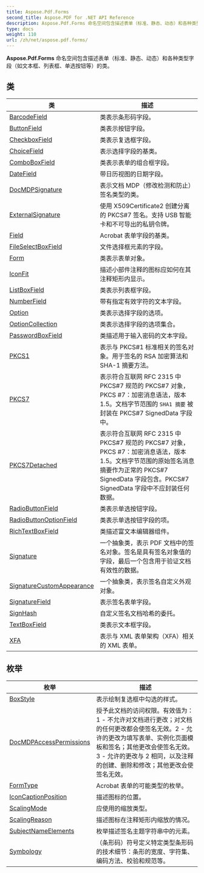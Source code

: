 ```yaml
---
title: Aspose.Pdf.Forms
second_title: Aspose.PDF for .NET API Reference
description: Aspose.Pdf.Forms 命名空间包含描述表单（标准、静态、动态）和各种类型字段（如文本框、列表框、单选按钮等）的类
type: docs
weight: 110
url: /zh/net/aspose.pdf.forms/
---
```

**Aspose.Pdf.Forms** 命名空间包含描述表单（标准、静态、动态）和各种类型字段（如文本框、列表框、单选按钮等）的类。

## 类

| 类 | 描述 |
| --- | --- |
| [BarcodeField](./barcodefield/) | 类表示条形码字段。 |
| [ButtonField](./buttonfield/) | 类表示按钮字段。 |
| [CheckboxField](./checkboxfield/) | 类表示复选框字段。 |
| [ChoiceField](./choicefield/) | 表示选择字段的基类。 |
| [ComboBoxField](./comboboxfield/) | 类表示表单的组合框字段。 |
| [DateField](./datefield/) | 带日历视图的日期字段。 |
| [DocMDPSignature](./docmdpsignature/) | 表示文档 MDP（修改检测和防止）签名类型的类。 |
| [ExternalSignature](./externalsignature/) | 使用 X509Certificate2 创建分离的 PKCS#7 签名。支持 USB 智能卡和不可导出的私钥令牌。 |
| [Field](./field/) | Acrobat 表单字段的基类。 |
| [FileSelectBoxField](./fileselectboxfield/) | 文件选择框元素的字段。 |
| [Form](./form/) | 类表示表单对象。 |
| [IconFit](./iconfit/) | 描述小部件注释的图标应如何在其注释矩形内显示。 |
| [ListBoxField](./listboxfield/) | 类表示列表框字段。 |
| [NumberField](./numberfield/) | 带有指定有效字符的文本字段。 |
| [Option](./option/) | 类表示选择字段的选项。 |
| [OptionCollection](./optioncollection/) | 类表示选择字段的选项集合。 |
| [PasswordBoxField](./passwordboxfield/) | 类描述用于输入密码的文本字段。 |
| [PKCS1](./pkcs1/) | 表示与 PKCS#1 标准相关的签名对象。用于签名的 RSA 加密算法和 SHA-1 摘要方法。 |
| [PKCS7](./pkcs7/) | 表示符合互联网 RFC 2315 中 PKCS#7 规范的 PKCS#7 对象，PKCS #7：加密消息语法，版本 1.5。文档字节范围的 `SHA1 摘要` 被封装在 PKCS#7 SignedData 字段中。 |
| [PKCS7Detached](./pkcs7detached/) | 表示符合互联网 RFC 2315 中 PKCS#7 规范的 PKCS#7 对象，PKCS #7：加密消息语法，版本 1.5。文档字节范围的原始签名消息摘要作为正常的 PKCS#7 SignedData 字段包含。PKCS#7 SignedData 字段中不应封装任何数据。 |
| [RadioButtonField](./radiobuttonfield/) | 类表示单选按钮字段。 |
| [RadioButtonOptionField](./radiobuttonoptionfield/) | 类表示单选按钮字段的项。 |
| [RichTextBoxField](./richtextboxfield/) | 类描述富文本编辑器组件。 |
| [Signature](./signature/) | 一个抽象类，表示 PDF 文档中的签名对象。签名是具有签名对象值的字段，最后一个包含用于验证文档有效性的数据。 |
| [SignatureCustomAppearance](./signaturecustomappearance/) | 一个抽象类，表示签名自定义外观对象。 |
| [SignatureField](./signaturefield/) | 表示签名表单字段。 |
| [SignHash](./signhash/) | 自定义签名文档哈希的委托。 |
| [TextBoxField](./textboxfield/) | 类表示文本框字段。 |
| [XFA](./xfa/) | 表示与 XML 表单架构（XFA）相关的 XML 表单。 |
## 枚举

| 枚举 | 描述 |
| --- | --- |
| [BoxStyle](./boxstyle/) | 表示绘制复选框中勾选的样式。 |
| [DocMDPAccessPermissions](./docmdpaccesspermissions/) | 授予此文档的访问权限。有效值为：1 - 不允许对文档进行更改；对文档的任何更改都会使签名无效。2 - 允许的更改为填写表单、实例化页面模板和签名；其他更改会使签名无效。3 - 允许的更改与 2 相同，以及注释的创建、删除和修改；其他更改会使签名无效。 |
| [FormType](./formtype/) | Acrobat 表单的可能类型的枚举。 |
| [IconCaptionPosition](./iconcaptionposition/) | 描述图标的位置。 |
| [ScalingMode](./scalingmode/) | 应使用的缩放类型。 |
| [ScalingReason](./scalingreason/) | 描述图标在注释矩形内缩放的情况。 |
| [SubjectNameElements](./subjectnameelements/) | 枚举描述签名主题字符串中的元素。 |
| [Symbology](./symbology/) | （条形码）符号定义特定类型条形码的技术细节：条形的宽度、字符集、编码方法、校验和规范等。 |